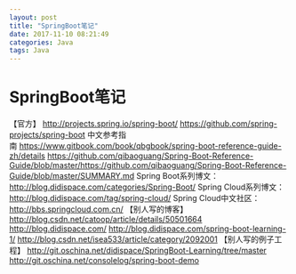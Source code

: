 ```yaml
---
layout: post
title: "SpringBoot笔记"
date: 2017-11-10 08:21:49
categories: Java
tags: Java
---
```



# SpringBoot笔记

【官方】
http://projects.spring.io/spring-boot/
https://github.com/spring-projects/spring-boot
中文参考指南 https://www.gitbook.com/book/qbgbook/spring-boot-reference-guide-zh/details
https://github.com/qibaoguang/Spring-Boot-Reference-Guide/blob/master/https://github.com/qibaoguang/Spring-Boot-Reference-Guide/blob/master/SUMMARY.md
Spring Boot系列博文：http://blog.didispace.com/categories/Spring-Boot/
Spring Cloud系列博文：http://blog.didispace.com/tag/spring-cloud/
Spring Cloud中文社区：http://bbs.springcloud.com.cn/
【别人写的博客】
http://blog.csdn.net/catoop/article/details/50501664
http://blog.didispace.com/
http://blog.didispace.com/spring-boot-learning-1/
http://blog.csdn.net/isea533/article/category/2092001
【别人写的例子工程】
http://git.oschina.net/didispace/SpringBoot-Learning/tree/master
http://git.oschina.net/consolelog/spring-boot-demo